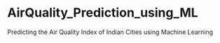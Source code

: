 # AirQuality_Prediction_using_ML
Predicting the Air Quality Index of Indian Cities using Machine Learning
